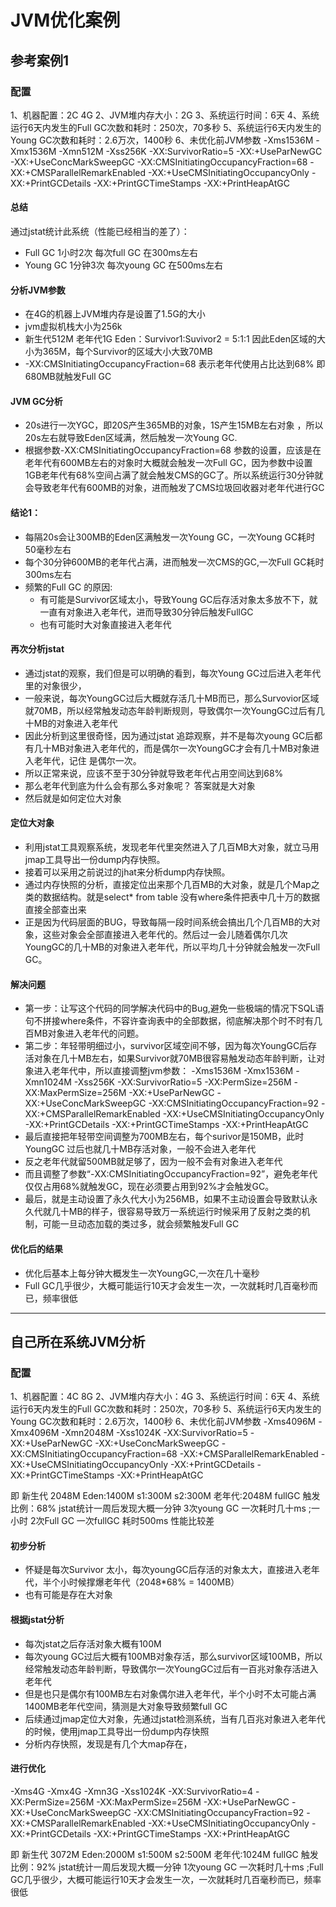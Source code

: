 # JVM优化案例

## 参考案例1

### 配置
1、机器配置：2C 4G
2、JVM堆内存大小：2G
3、系统运行时间：6天
4、系统运行6天内发生的Full GC次数和耗时：250次，70多秒
5、系统运行6天内发生的Young GC次数和耗时：2.6万次，1400秒
6、未优化前JVM参数
-Xms1536M -Xmx1536M -Xmn512M -Xss256K -XX:SurvivorRatio=5 -XX:+UseParNewGC -XX:+UseConcMarkSweepGC -XX:CMSInitiatingOccupancyFraction=68 -XX:+CMSParallelRemarkEnabled -XX:+UseCMSInitiatingOccupancyOnly -XX:+PrintGCDetails -XX:+PrintGCTimeStamps -XX:+PrintHeapAtGC

#### 总结
通过jstat统计此系统（性能已经相当的差了）：
- Full GC 1小时2次 每次full GC 在300ms左右
- Young GC 1分钟3次 每次young GC 在500ms左右

#### 分析JVM参数
- 在4G的机器上JVM堆内存是设置了1.5G的大小
- jvm虚拟机栈大小为256k
- 新生代512M 老年代1G Eden：Survivor1:Suvivor2 = 5:1:1 因此Eden区域的大小为365M，每个Survivor的区域大小大致70MB
- -XX:CMSInitiatingOccupancyFraction=68 表示老年代使用占比达到68% 即680MB就触发Full GC

#### JVM GC分析
- 20s进行一次YGC，即20S产生365MB的对象，1S产生15MB左右对象 ，所以20s左右就导致Eden区域满，然后触发一次Young GC.
- 根据参数-XX:CMSInitiatingOccupancyFraction=68 参数的设置，应该是在老年代有600MB左右的对象时大概就会触发一次Full GC，因为参数中设置1GB老年代有68%空间占满了就会触发CMS的GC了。所以系统运行30分钟就会导致老年代有600MB的对象，进而触发了CMS垃圾回收器对老年代进行GC

#### 结论1：
- 每隔20s会让300MB的Eden区满触发一次Young GC，一次Young GC耗时50毫秒左右
- 每个30分钟600MB的老年代占满，进而触发一次CMS的GC,一次Full GC耗时300ms左右
- 频繁的Full GC 的原因:
    + 有可能是Survivor区域太小，导致Young GC后存活对象太多放不下，就一直有对象进入老年代，进而导致30分钟后触发FullGC
    + 也有可能时大对象直接进入老年代

#### 再次分析jstat
- 通过jstat的观察，我们但是可以明确的看到，每次Young GC过后进入老年代里的对象很少，
- 一般来说，每次YoungGC过后大概就存活几十MB而已，那么Survovior区域就70MB，所以经常触发动态年龄判断规则，导致偶尔一次YoungGC过后有几十MB的对象进入老年代
- 因此分析到这里很奇怪，因为通过jstat 追踪观察，并不是每次young GC后都有几十MB对象进入老年代的，而是偶尔一次YoungGC才会有几十MB对象进入老年代，记住 是偶尔一次。
- 所以正常来说，应该不至于30分钟就导致老年代占用空间达到68%
- 那么老年代到底为什么会有那么多对象呢？ 答案就是大对象
- 然后就是如何定位大对象

#### 定位大对象
- 利用jstat工具观察系统，发现老年代里突然进入了几百MB大对象，就立马用jmap工具导出一份dump内存快照。
- 接着可以采用之前说过的jhat来分析dump内存快照。
- 通过内存快照的分析，直接定位出来那个几百MB的大对象，就是几个Map之类的数据结构。就是select* from table 没有where条件把表中几十万的数据直接全部查出来
- 正是因为代码层面的BUG，导致每隔一段时间系统会搞出几个几百MB的大对象，这些对象会全部直接进入老年代的。然后过一会儿随着偶尔几次YoungGC的几十MB的对象进入老年代，所以平均几十分钟就会触发一次Full GC。

#### 解决问题
- 第一步：让写这个代码的同学解决代码中的Bug,避免一些极端的情况下SQL语句不拼接where条件，不容许查询表中的全部数据，彻底解决那个时不时有几百MB对象进入老年代的问题。
- 第二步：年轻带明细过小，survivor区域空间不够，因为每次YoungGC后存活对象在几十MB左右，如果Survivor就70MB很容易触发动态年龄判断，让对象进入老年代中，所以直接调整jvm参数：
-Xms1536M -Xmx1536M -Xmn1024M -Xss256K -XX:SurvivorRatio=5 -XX:PermSize=256M -XX:MaxPermSize=256M  -XX:+UseParNewGC -XX:+UseConcMarkSweepGC -XX:CMSInitiatingOccupancyFraction=92 -XX:+CMSParallelRemarkEnabled -XX:+UseCMSInitiatingOccupancyOnly -XX:+PrintGCDetails -XX:+PrintGCTimeStamps -XX:+PrintHeapAtGC
- 最后直接把年轻带空间调整为700MB左右，每个surivor是150MB，此时YoungGC 过后也就几十MB存活对象，一般不会进入老年代
- 反之老年代就留500MB就足够了，因为一般不会有对象进入老年代
- 而且调整了参数“-XX:CMSInitiatingOccupancyFraction=92”，避免老年代仅仅占用68%就触发GC，现在必须要占用到92%才会触发GC。
- 最后，就是主动设置了永久代大小为256MB，如果不主动设置会导致默认永久代就几十MB的样子，很容易导致万一系统运行时候采用了反射之类的机制，可能一旦动态加载的类过多，就会频繁触发Full GC

#### 优化后的结果
- 优化后基本上每分钟大概发生一次YoungGC,一次在几十毫秒
- Full GC几乎很少，大概可能运行10天才会发生一次，一次就耗时几百毫秒而已，频率很低

-------------------------------------------------------------------------------

## 自己所在系统JVM分析
### 配置
1、机器配置：4C 8G
2、JVM堆内存大小：4G
3、系统运行时间：6天
4、系统运行6天内发生的Full GC次数和耗时：250次，70多秒
5、系统运行6天内发生的Young GC次数和耗时：2.6万次，1400秒
6、未优化前JVM参数
-Xms4096M -Xmx4096M -Xmn2048M -Xss1024K -XX:SurvivorRatio=5 -XX:+UseParNewGC -XX:+UseConcMarkSweepGC -XX:CMSInitiatingOccupancyFraction=68 -XX:+CMSParallelRemarkEnabled -XX:+UseCMSInitiatingOccupancyOnly -XX:+PrintGCDetails -XX:+PrintGCTimeStamps -XX:+PrintHeapAtGC

即 新生代 2048M Eden:1400M s1:300M s2:300M 老年代:2048M  fullGC 触发比例：68%
jstat统计一周后发现大概一分钟 3次young GC 一次耗时几十ms ;一小时 2次Full GC 一次fullGC 耗时500ms
性能比较差

#### 初步分析
- 怀疑是每次Survivor 太小，每次youngGC后存活的对象太大，直接进入老年代，半个小时候撑爆老年代（2048*68% = 1400MB）
- 也有可能是存在大对象

#### 根据jstat分析
- 每次jstat之后存活对象大概有100M
- 每次young GC过后大概有100MB对象存活，那么survivor区域100MB，所以经常触发动态年龄判断，导致偶尔一次YoungGC过后有一百兆对象存活进入老年代
- 但是也只是偶尔有100MB左右对象偶尔进入老年代，半个小时不太可能占满1400MB老年代空间，猜测是大对象导致频繁full GC
- 后续通过jmap定位大对象，先通过jstat检测系统，当有几百兆对象进入老年代的时候，使用jmap工具导出一份dump内存快照
- 分析内存快照，发现是有几个大map存在，

#### 进行优化
-Xms4G -Xmx4G -Xmn3G -Xss1024K -XX:SurvivorRatio=4 -XX:PermSize=256M -XX:MaxPermSize=256M  -XX:+UseParNewGC -XX:+UseConcMarkSweepGC -XX:CMSInitiatingOccupancyFraction=92 -XX:+CMSParallelRemarkEnabled -XX:+UseCMSInitiatingOccupancyOnly -XX:+PrintGCDetails -XX:+PrintGCTimeStamps -XX:+PrintHeapAtGC

即 新生代 3072M Eden:2000M s1:500M s2:500M 老年代:1024M  fullGC 触发比例：92%
jstat统计一周后发现大概一分钟 1次young GC 一次耗时几十ms ;Full GC几乎很少，大概可能运行10天才会发生一次，一次就耗时几百毫秒而已，频率很低

